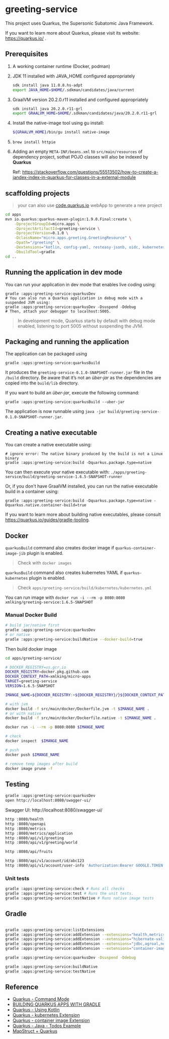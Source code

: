 # greeting-service

This project uses Quarkus, the Supersonic Subatomic Java Framework.

If you want to learn more about Quarkus, please visit its website: https://quarkus.io/ .

## Prerequisites

1. A working container runtime (Docker, podman)
1. JDK 11 installed with JAVA_HOME configured appropriately
    ```bash
    sdk install java 11.0.8.hs-adpt
    export JAVA_HOME=$HOME/.sdkman/candidates/java/current
    ```
1. GraalVM version 20.2.0.r11 installed and configured appropriately
    ```bash
    sdk install java 20.2.0.r11-grl
    export GRAALVM_HOME=$HOME/.sdkman/candidates/java/20.2.0.r11-grl
    ```
1. Install the native-image tool using gu install:
    ```bash
    ${GRAALVM_HOME}/bin/gu install native-image
    ```
1. `brew install httpie`

1. Adding an empty `META-INF/beans.xml` to `src/main/resources` of dependency project, sothat POJO classes will also be indexed by **Quarkus**

    Ref: https://stackoverflow.com/questions/55513502/how-to-create-a-jandex-index-in-quarkus-for-classes-in-a-external-module

## scaffolding projects

> your can also use [code.quarkus.io](https://code.quarkus.io/?g=micro.apps&a=greeting-service&v=1.0.0-SNAPSHOT&b=GRADLE_KOTLIN_DSL&s=ARC.dZK.tqK.qZz.Ll4.OxX.fgL&cn=code.quarkus.io) webApp to generate a new project
```bash
cd apps
mvn io.quarkus:quarkus-maven-plugin:1.9.0.Final:create \
    -DprojectGroupId=micro.apps \
    -DprojectArtifactId=greeting-service \
    -DprojectVersion=0.1.0 \
    -DclassName="micro.apps.greeting.GreetingResource" \
    -Dpath="/greeting" \
    -Dextensions="kotlin, config-yaml, resteasy-jsonb, oidc, kubernetes, jib, grpc" \
    -DbuildTool=gradle
cd ..
```

## Running the application in dev mode

You can run your application in dev mode that enables live coding using:
```
gradle :apps:greeting-service:quarkusDev
# You can also run a Quarkus application in debug mode with a suspended JVM using:
gradle :apps:greeting-service:quarkusDev -Dsuspend -Ddebug
# Then, attach your debugger to localhost:5005.
```
> In development mode, Quarkus starts by default with debug mode enabled, listening to port 5005 without suspending the JVM.

## Packaging and running the application

The application can be packaged using
```shell script
gradle :apps:greeting-service:quarkusBuild
```
It produces the `greeting-service-0.1.0-SNAPSHOT-runner.jar` file in the `/build` directory.
Be aware that it’s not an _über-jar_ as the dependencies are copied into the `build/lib` directory.

If you want to build an _über-jar_, execute the following command:
```shell script
gradle :apps:greeting-service:quarkusBuild --uber-jar
```

The application is now runnable using `java -jar build/greeting-service-0.1.0-SNAPSHOT-runner.jar`.

## Creating a native executable

You can create a native executable using: 
```shell script
# ignore error: The native binary produced by the build is not a Linux binary
gradle :apps:greeting-service:build -Dquarkus.package.type=native
```
You can then execute your native executable with: `./apps/greeting-service/build/greeting-service-1.6.5-SNAPSHOT-runner`

Or, if you don't have GraalVM installed, you can run the native executable build in a container using: 
```shell script
gradle :apps:greeting-service:build -Dquarkus.package.type=native -Dquarkus.native.container-build=true
```

If you want to learn more about building native executables, please consult https://quarkus.io/guides/gradle-tooling.

## Docker 

`quarkusBuild` command also creates docker image if `quarkus-container-image-jib` plugin is enabled.
> Check with `docker images`

`quarkusBuild` command also creates kubernetes YAML if `quarkus-kubernetes` plugin is enabled.
> Check `apps/greeting-service/build/kubernetes/kubernetes.yml`

You can run image with `docker run -i --rm -p 8080:8080 xmlking/greeting-service:1.6.5-SNAPSHOT`

### Manual Docker Build

```bash
# build jar/native first
gradle :apps:greeting-service:quarkusDev
# or native
gradle :apps:greeting-service:buildNative --docker-build=true
```

Then build docker image

```bash
cd apps/greeting-service/

# DOCKER_REGISTRY=us.gcr.io
DOCKER_REGISTRY=docker.pkg.github.com
DOCKER_CONTEXT_PATH=xmlking/micro-apps
TARGET=greeting-service
VERSION=1.6.5-SNAPSHOT

IMANGE_NAME=${DOCKER_REGISTRY:+${DOCKER_REGISTRY}/}${DOCKER_CONTEXT_PATH}/${TARGET}:${VERSION}

# with jvm 
docker build -f src/main/docker/Dockerfile.jvm -t $IMANGE_NAME .
# or with native
docker build -f src/main/docker/Dockerfile.native -t $IMANGE_NAME .

docker run -i --rm -p 8080:8080 $IMANGE_NAME

# check
docker inspect  $IMANGE_NAME

# push
docker push $IMANGE_NAME

# remove temp images after build
docker image prune -f
```

## Testing

```bash
gradle :apps:greeting-service:quarkusDev
open http://localhost:8080/swagger-ui/
```

Swagger UI:  http://localhost:8080/swagger-ui/

```bash
http :8080/health
http :8080/openapi
http :8080/metrics
http :8080/metrics/application
http :8080/api/v1/greeting
http :8080/api/v1/greeting/world

http :8080/api/fruits

http :8080/api/v1/account/id/abc123
http :8080/api/v1/account/user-info 'Authorization:Bearer GOOGLE.TOKEN'
```

### Unit tests

```bash
gradle :apps:greeting-service:check # Runs all checks
gradle :apps:greeting-service:test # Runs the unit tests.
gradle :apps:greeting-service:testNative # Runs native image tests
```

## Gradle 

```bash

gradle :apps:greeting-service:listExtensions
gradle :apps:greeting-service:addExtension --extensions="health,metrics,openapi"
gradle :apps:greeting-service:addExtension --extensions="hibernate-validator"
gradle :apps:greeting-service:addExtension --extensions="jdbc,agroal,non-exist-ent"
gradle :apps:greeting-service:addExtension --extensions="container-image-jib, kubernetes"

gradle :apps:greeting-service:quarkusDev -Dsuspend -Ddebug

gradle :apps:greeting-service:buildNative
gradle :apps:greeting-service:testNative
```

## Reference 
- [Quarkus - Command Mode](https://quarkus.io/guides/command-mode-reference)
- [BUILDING QUARKUS APPS WITH GRADLE](https://quarkus.io/guides/gradle-tooling)
- [Quarkus - Using Kotlin](https://github.com/quarkusio/quarkus/blob/master/docs/src/main/asciidoc/kotlin.adoc)
- [Quarkus - kubernetes Extension](https://quarkus.io/guides/kubernetes)
- [Quarkus - container image Extension](https://quarkus.io/guides/container-image)
- [Quarkus - Java - Todos Example](https://github.com/ineat/karate-quarkus-demo)
- [MapStruct + Quarkus](https://github.com/mapstruct/mapstruct-examples/tree/master/mapstruct-quarkus)
